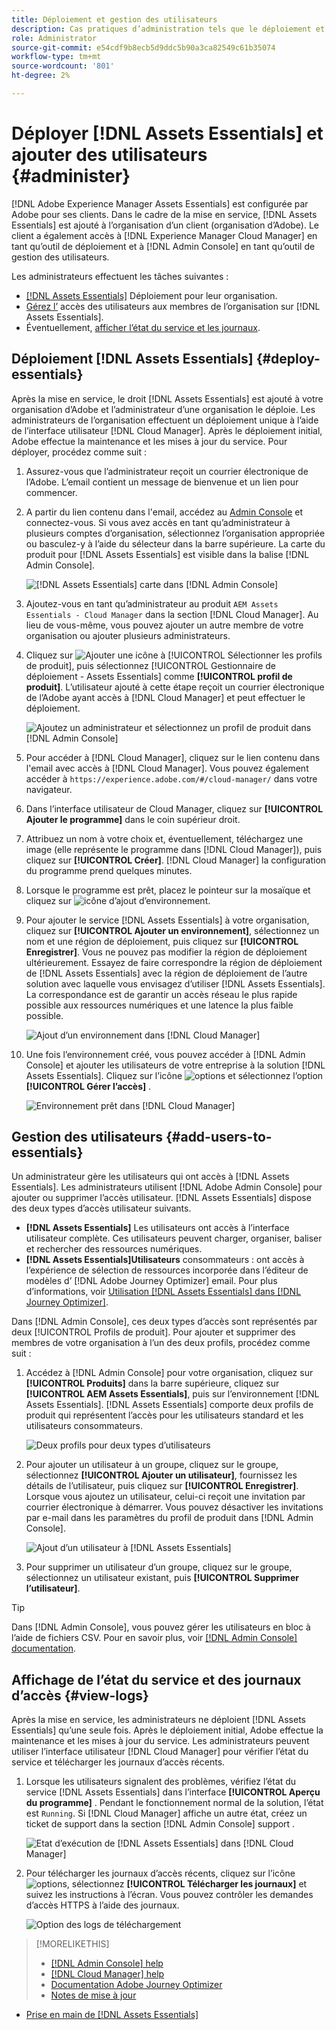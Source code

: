 ```yaml
---
title: Déploiement et gestion des utilisateurs
description: Cas pratiques d’administration tels que le déploiement et la gestion des utilisateurs dans  [!DNL Assets Essentials].
role: Administrator
source-git-commit: e54cdf9b8ecb5d9ddc5b90a3ca82549c61b35074
workflow-type: tm+mt
source-wordcount: '801'
ht-degree: 2%

---
```



# Déployer [!DNL Assets Essentials] et ajouter des utilisateurs {#administer}

[!DNL Adobe Experience Manager Assets Essentials] est configurée par Adobe pour ses clients. Dans le cadre de la mise en service, [!DNL Assets Essentials] est ajouté à l’organisation d’un client (organisation d’Adobe). Le client a également accès à [!DNL Experience Manager Cloud Manager] en tant qu’outil de déploiement et à [!DNL Admin Console] en tant qu’outil de gestion des utilisateurs.

Les administrateurs effectuent les tâches suivantes :

* [ [!DNL Assets Essentials]](#deploy-essentials) Déploiement pour leur organisation.
* [Gérez l’](#add-users-to-essentials) accès des utilisateurs aux membres de l’organisation sur  [!DNL Assets Essentials].
* Éventuellement, [afficher l’état du service et les journaux](#view-logs).

## Déploiement [!DNL Assets Essentials] {#deploy-essentials}

Après la mise en service, le droit [!DNL Assets Essentials] est ajouté à votre organisation d’Adobe et l’administrateur d’une organisation le déploie. Les administrateurs de l’organisation effectuent un déploiement unique à l’aide de l’interface utilisateur [!DNL Cloud Manager]. Après le déploiement initial, Adobe effectue la maintenance et les mises à jour du service. Pour déployer, procédez comme suit :

1. Assurez-vous que l’administrateur reçoit un courrier électronique de l’Adobe. L’email contient un message de bienvenue et un lien pour commencer.

1. A partir du lien contenu dans l&#39;email, accédez au [Admin Console](https://adminconsole.adobe.com) et connectez-vous. Si vous avez accès en tant qu’administrateur à plusieurs comptes d’organisation, sélectionnez l’organisation appropriée ou basculez-y à l’aide du sélecteur dans la barre supérieure. La carte du produit pour [!DNL Assets Essentials] est visible dans la balise [!DNL Admin Console].

   ![[!DNL Assets Essentials] carte dans  [!DNL Admin Console]](assets/essentials-in-admin-console.png)

1. Ajoutez-vous en tant qu’administrateur au produit `AEM Assets Essentials - Cloud Manager` dans la section [!DNL Cloud Manager]. Au lieu de vous-même, vous pouvez ajouter un autre membre de votre organisation ou ajouter plusieurs administrateurs.

1. Cliquez sur ![Ajouter une icône](assets/do-not-localize/add-icon.svg) à [!UICONTROL Sélectionner les profils de produit], puis sélectionnez [!UICONTROL Gestionnaire de déploiement - Assets Essentials] comme **[!UICONTROL profil de produit]**. L’utilisateur ajouté à cette étape reçoit un courrier électronique de l’Adobe ayant accès à [!DNL Cloud Manager] et peut effectuer le déploiement.

   ![Ajoutez un administrateur et sélectionnez un profil de produit dans  [!DNL Admin Console]](assets/adminconsole-user1.png)

1. Pour accéder à [!DNL Cloud Manager], cliquez sur le lien contenu dans l&#39;email avec accès à [!DNL Cloud Manager]. Vous pouvez également accéder à `https://experience.adobe.com/#/cloud-manager/` dans votre navigateur.

1. Dans l’interface utilisateur de Cloud Manager, cliquez sur **[!UICONTROL Ajouter le programme]** dans le coin supérieur droit.

1. Attribuez un nom à votre choix et, éventuellement, téléchargez une image (elle représente le programme dans [!DNL Cloud Manager]), puis cliquez sur **[!UICONTROL Créer]**. [!DNL Cloud Manager] la configuration du programme prend quelques minutes.

1. Lorsque le programme est prêt, placez le pointeur sur la mosaïque et cliquez sur ![icône d’ajout d’environnement](assets/do-not-localize/add-environment-icon.png).

1. Pour ajouter le service [!DNL Assets Essentials] à votre organisation, cliquez sur **[!UICONTROL Ajouter un environnement]**, sélectionnez un nom et une région de déploiement, puis cliquez sur **[!UICONTROL Enregistrer]**. Vous ne pouvez pas modifier la région de déploiement ultérieurement. Essayez de faire correspondre la région de déploiement de [!DNL Assets Essentials] avec la région de déploiement de l’autre solution avec laquelle vous envisagez d’utiliser [!DNL Assets Essentials]. La correspondance est de garantir un accès réseau le plus rapide possible aux ressources numériques et une latence la plus faible possible.

   ![Ajout d’un environnement dans  [!DNL Cloud Manager]](assets/cloudmanager-add-environment-for-essentials.png)

1. Une fois l’environnement créé, vous pouvez accéder à [!DNL Admin Console] et ajouter les utilisateurs de votre entreprise à la solution [!DNL Assets Essentials]. Cliquez sur l’icône ![options](assets/do-not-localize/options-ellipses-icon.png) et sélectionnez l’option **[!UICONTROL Gérer l’accès]** .

   ![Environnement prêt dans  [!DNL Cloud Manager]](assets/cloudmanager-manage-access-essentials.png)

## Gestion des utilisateurs {#add-users-to-essentials}

Un administrateur gère les utilisateurs qui ont accès à [!DNL Assets Essentials]. Les administrateurs utilisent [!DNL Adobe Admin Console] pour ajouter ou supprimer l’accès utilisateur. [!DNL Assets Essentials] dispose des deux types d’accès utilisateur suivants.

* **[!DNL Assets Essentials]** Les utilisateurs ont accès à l’interface utilisateur complète. Ces utilisateurs peuvent charger, organiser, baliser et rechercher des ressources numériques.
* **[!DNL Assets Essentials]Utilisateurs** consommateurs : ont accès à l’expérience de sélection de ressources incorporée dans l’éditeur de modèles d’ [!DNL Adobe Journey Optimizer] email. Pour plus d’informations, voir [Utilisation [!DNL Assets Essentials] dans [!DNL Journey Optimizer]](https://experienceleague.adobe.com/docs/journey-optimizer/using/create-messages/assets-essentials.html).

Dans [!DNL Admin Console], ces deux types d’accès sont représentés par deux [!UICONTROL Profils de produit]. Pour ajouter et supprimer des membres de votre organisation à l’un des deux profils, procédez comme suit :

1. Accédez à [!DNL Admin Console] pour votre organisation, cliquez sur **[!UICONTROL Produits]** dans la barre supérieure, cliquez sur **[!UICONTROL AEM Assets Essentials]**, puis sur l’environnement [!DNL Assets Essentials]. [!DNL Assets Essentials] comporte deux profils de produit qui représentent l’accès pour les utilisateurs standard et les utilisateurs consommateurs.

   ![Deux profils pour deux types d’utilisateurs](assets/adminconsole-user-types.png)

1. Pour ajouter un utilisateur à un groupe, cliquez sur le groupe, sélectionnez **[!UICONTROL Ajouter un utilisateur]**, fournissez les détails de l’utilisateur, puis cliquez sur **[!UICONTROL Enregistrer]**. Lorsque vous ajoutez un utilisateur, celui-ci reçoit une invitation par courrier électronique à démarrer. Vous pouvez désactiver les invitations par e-mail dans les paramètres du profil de produit dans [!DNL Admin Console].

   ![Ajout d’un utilisateur à  [!DNL Assets Essentials]](assets/adminconsole-add-user.png)

1. Pour supprimer un utilisateur d’un groupe, cliquez sur le groupe, sélectionnez un utilisateur existant, puis **[!UICONTROL Supprimer l’utilisateur]**.

>[!TIP]
>
>Dans [!DNL Admin Console], vous pouvez gérer les utilisateurs en bloc à l’aide de fichiers CSV. Pour en savoir plus, voir [[!DNL Admin Console] documentation](https://helpx.adobe.com/enterprise/using/accounts.html).

## Affichage de l’état du service et des journaux d’accès {#view-logs}

Après la mise en service, les administrateurs ne déploient [!DNL Assets Essentials] qu’une seule fois. Après le déploiement initial, Adobe effectue la maintenance et les mises à jour du service. Les administrateurs peuvent utiliser l’interface utilisateur [!DNL Cloud Manager] pour vérifier l’état du service et télécharger les journaux d’accès récents.

1. Lorsque les utilisateurs signalent des problèmes, vérifiez l’état du service [!DNL Assets Essentials] dans l’interface **[!UICONTROL Aperçu du programme]** . Pendant le fonctionnement normal de la solution, l’état est `Running`. Si [!DNL Cloud Manager] affiche un autre état, créez un ticket de support dans la section [!DNL Admin Console] support .

   ![Etat d’exécution de  [!DNL Assets Essentials] dans  [!DNL Cloud Manager]](assets/cloudmanager-manage-access-essentials.png)

1. Pour télécharger les journaux d’accès récents, cliquez sur l’icône ![options](assets/do-not-localize/options-ellipses-icon.png), sélectionnez **[!UICONTROL Télécharger les journaux]** et suivez les instructions à l’écran. Vous pouvez contrôler les demandes d’accès HTTPS à l’aide des journaux.

   ![Option des logs de téléchargement](assets/cloudmanager-download-logs.png)

>[!MORELIKETHIS]
>
>* [[!DNL Admin Console] help](https://helpx.adobe.com/enterprise/using/admin-console.html)
>* [[!DNL Cloud Manager] help](https://experienceleague.adobe.com/docs/experience-manager-cloud-manager/using/introduction-to-cloud-manager.html?lang=fr)
>* [Documentation Adobe Journey Optimizer](https://experienceleague.adobe.com/docs/journey-optimizer/using/ajo-home.html)
>* [Notes de mise à jour](release-notes.md)
* [Prise en main de [!DNL Assets Essentials]](get-started.md)

